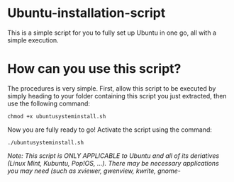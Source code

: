 # Ubuntu-installation-script
This is a simple script for you to fully set up Ubuntu in one go, all with a simple execution.
# How can you use this script?
The procedures is very simple.
First, allow this script to be executed by simply heading to your folder containing this script you just extracted, then use the following command:
```
chmod +x ubuntusysteminstall.sh
```
Now you are fully ready to go! Activate the script using the command:
```
./ubuntusysteminstall.sh
```
*Note: This script is ONLY APPLICABLE to Ubuntu and all of its deriatives (Linux Mint, Kubuntu, Pop!OS, ...). There may be necessary applications you may need (such as xviewer, gwenview, kwrite, gnome-*
